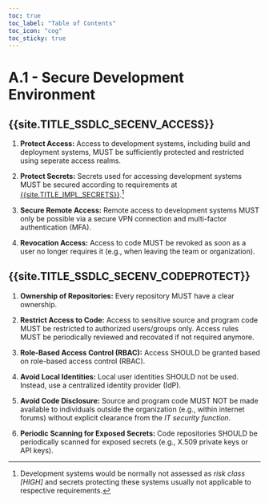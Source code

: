 ```yaml
---
toc: true
toc_label: "Table of Contents"
toc_icon: "cog"
toc_sticky: true
---
```

# A.1 - Secure Development Environment

## {{site.TITLE_SSDLC_SECENV_ACCESS}}

1. **Protect Access:** Access to development systems, including build and deployment systems, MUST be sufficiently protected and restricted using seperate access realms.

2. **Protect Secrets:** Secrets used for accessing development systems MUST be secured according to requirements at [{{site.TITLE_IMPL_SECRETS}}]({{site.URL_IMPL_SECRETS}}).[^1]

3. **Secure Remote Access:** Remote access to development systems MUST only be possible via a secure VPN connection and multi-factor authentication (MFA).

4. **Revocation Access:** Access to code MUST be revoked as soon as a user no longer requires it (e.g., when leaving the team or organization).

## {{site.TITLE_SSDLC_SECENV_CODEPROTECT}}

1. **Ownership of Repositories:** Every repository MUST have a clear ownership.

2. **Restrict Access to Code:** Access to sensitive source and program code MUST be restricted to authorized users/groups only. Access rules MUST be periodically reviewed and recovated if not required anymore. 

3. **Role-Based Access Control (RBAC):** Access SHOULD be granted based on role-based access control (RBAC).

4. **Avoid Local Identities:** Local user identities SHOULD not be used. Instead, use a centralized identity provider (IdP).

5. **Avoid Code Disclosure:** Source and program code MUST NOT be made available to individuals outside the organization (e.g., within internet forums) without explicit clearance from the *IT security function*.

6. **Periodic Scanning for Exposed Secrets:** Code repositories SHOULD be periodically scanned for exposed secrets (e.g., X.509 private keys or API keys).

[^1]: Development systems would be normally not assessed as *risk class [HIGH]* and secrets protecting these systems usually not applicable to respective requirements.
